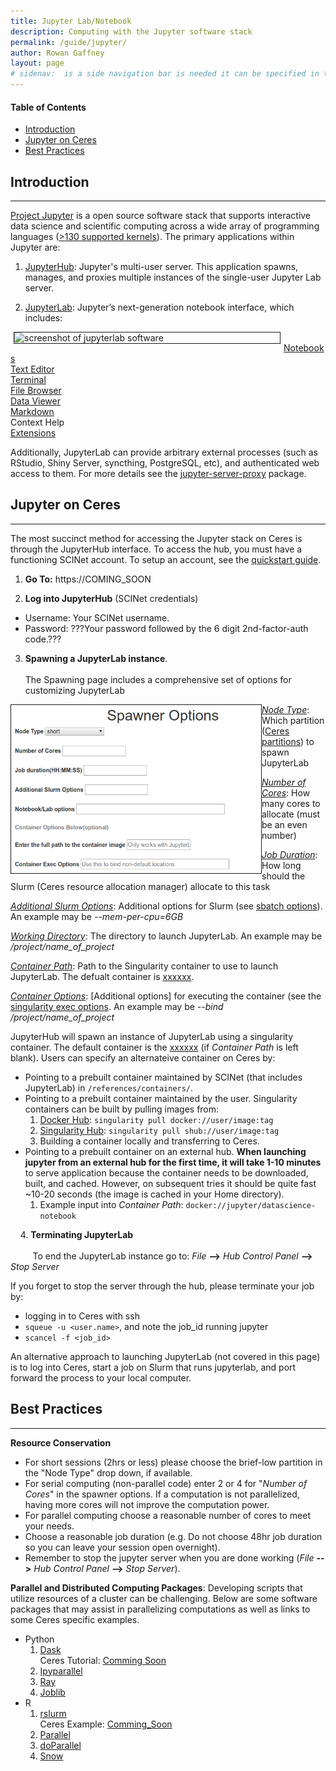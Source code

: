 ```yaml
---
title: Jupyter Lab/Notebook
description: Computing with the Jupyter software stack
permalink: /guide/jupyter/
author: Rowan Gaffney
layout: page
# sidenav:  is a side navigation bar is needed it can be specified in the _data/navigation.yml file
---
```


#### Table of Contents
* [Introduction](#introduction)
* [Jupyter on Ceres](#jupyter-on-ceres)
* [Best Practices](#best-practices)


## Introduction
---
[Project Jupyter](https://jupyter.org/index.html) is a open source software stack that supports interactive data science and scientific computing across a wide array of programming languages ([>130 supported kernels](https://github.com/jupyter/jupyter/wiki/Jupyter-kernels)). The primary applications within Jupyter are:

  1. [JupyterHub](https://jupyterhub.readthedocs.io/en/stable/#): Jupyter's multi-user server. This application spawns, manages, and proxies multiple instances of the single-user Jupyter Lab server.
  
  2. [JupyterLab](https://jupyterlab.readthedocs.io/en/stable/): Jupyter’s next-generation notebook interface, which includes:
    
<img src="https://jupyterlab.readthedocs.io/en/stable/_images/jupyterlab.png" width="425" align="left" hspace="5" border="1" alt="screenshot of jupyterlab software">
<!-- <img src="/scinet-site/assets/img/jupyter/jupyterlab.png" width="425" align="left" hspace="5" border="1" alt="screenshot of jupyterlab software"> -->

   <br>[Notebooks](https://jupyterlab.readthedocs.io/en/stable/user/notebook.html)<br>
   [Text Editor](https://jupyterlab.readthedocs.io/en/stable/user/file_editor.html) <br>
   [Terminal](https://jupyterlab.readthedocs.io/en/stable/user/terminal.html)<br>
   [File Browser](https://jupyterlab.readthedocs.io/en/stable/user/files.html)<br> 
   [Data Viewer](https://jupyterlab.readthedocs.io/en/stable/user/file_formats.html)<br>
   [Markdown](https://jupyterlab.readthedocs.io/en/stable/user/file_formats.html#markdown)<br> 
   Context Help<br>
   [Extensions](https://jupyterlab.readthedocs.io/en/stable/user/extensions.html)<br>
   
     
  
  Additionally, JupyterLab can provide arbitrary external processes (such as RStudio, Shiny Server, syncthing, PostgreSQL, etc), and authenticated web access to them. For more details see the [jupyter-server-proxy](https://jupyter-server-proxy.readthedocs.io/en/latest/) package.
  
  
 

## Jupyter on Ceres
---
The most succinct method for accessing the Jupyter stack on Ceres is through the JupyterHub interface. To access the hub, you must have a functioning SCINet account. To setup an account, see the [quickstart guide](https://usda-ars-gbru.github.io/scinet-site/guide/quickstart).

1. **Go To:** https://COMING_SOON

2. **Log into JupyterHub** (SCINet credentials)
  * Username: Your SCINet username.
  * Password: ???Your password followed by the 6 digit 2nd-factor-auth code.???


3. **Spawning a JupyterLab instance**.<br><br>The Spawning page includes a comprehensive set of options for customizing JupyterLab 

<img src="../../assets/img/JHub_spawner.png" width="400" align="left" hspace="0" border="1">
<!-- update image after Yash finishes edits, copy image to SCINet site-->
<!-- <img src="/scinet-site/assets/img/jupyter/JHub_spawner.png" width="400" align="left" hspace="0" border="1" alt="screenshot of Jupyter Hub spawner"> -->

  
  <u><i>Node Type</i></u>: Which partition ([Ceres partitions](https://usda-ars-gbru.github.io/scinet-site/guide/ceres/#partitions-or-queues)) to spawn JupyterLab

  <u><i>Number of Cores</i></u>: How many cores to allocate (must be an even number)
   
  <u><i>Job Duration</i></u>: How long should the Slurm (Ceres resource allocation manager) allocate to this task
   
  <u><i>Additional Slurm Options</i></u>: Additional options for Slurm (see [sbatch options](https://slurm.schedmd.com/sbatch.html)). An example may be *--mem-per-cpu=6GB*
   
  <u><i>Working Directory</i></u>: The directory to launch JupyterLab. An example may be */project/name_of_project*
   
  <u><i>Container Path</i></u>: Path to the Singularity container to use to launch JupyterLab. The defualt container is [xxxxxx](link).
   
  <u><i>Container Options</i></u>: [Additional options] for executing the container (see the [singularity exec options](http://singularity.lbl.gov/archive/docs/v2-3/docs-exec). An example may be *--bind /project/name_of_project*<br>
   
  JupyterHub will spawn an instance of JupyterLab using a singularity container. The default container is the [xxxxxx](link) (if *Container Path* is left blank). Users can specify an alternateive container on Ceres by:
  * Pointing to a prebuilt container maintained by SCINet (that includes JupyterLab) in `/references/containers/`.
  * Pointing to a prebuilt container maintained by the user. Singularity containers can be built by pulling images from:<br>
    1. [Docker Hub](): `singularity pull docker://user/image:tag`<br>
    2. [Singularity Hub](https://singularity-hub.org/): `singularity pull shub://user/image:tag`<br>
    3. Building a container locally and transferring to Ceres.
  * Pointing to a prebuilt container on an external hub. **When launching jupyter from an external hub for the first time, it will take 1-10 minutes** to serve application because the container needs to be downloaded, built, and cached. However, on subsequent tries it should be quite fast ~10-20 seconds (the image is cached in your Home directory).
    1. Example input into *Container Path*: ```docker://jupyter/datascience-notebook```

&nbsp;&nbsp;&nbsp;&nbsp;4. **Terminating JupyterLab**<br><br>&nbsp;&nbsp;&nbsp;&nbsp;&nbsp;&nbsp;&nbsp;&nbsp;&nbsp;To end the JupyterLab instance go to: *File* **-->** *Hub Control Panel* **-->** *Stop Server*

If you forget to stop the server through the hub, please terminate your job by:<br>
* logging in to Ceres with ssh<br>
* `squeue -u <user.name>`, and note the job_id running jupyter<br>
* `scancel -f <job_id>`


An alternative approach to launching JupyterLab (not covered in this page) is to log into Ceres, start a job on Slurm that runs jupyterlab, and port forward the process to your local computer.

## Best Practices
---
  **Resource Conservation**
  * For short sessions (2hrs or less) please choose the brief-low partition in the "Node Type" drop down, if available.
  * For serial computing (non-parallel code) enter 2 or 4 for "*Number of Cores*" in the spawner options. If a computation is not parallelized, having more cores will not improve the computation power.
  * For parallel computing choose a reasonable number of cores to meet your needs.
  * Choose a reasonable job duration (e.g. Do not choose 48hr job duration so you can leave your session open overnight).
  * Remember to stop the jupyter server when you are done working (*File* **-->** *Hub Control Panel* **-->** *Stop Server*).
  
  
  **Parallel and Distributed Computing Packages**: Developing scripts that utilize resources of a cluster can be challenging. Below are some software packages that may assist in parallelizing computations as well as links to some Ceres specific examples.
  
  * Python
    1. [Dask](https://dask.org/)<br>
      Ceres Tutorial: [Comming Soon]()
    2. [Ipyparallel](https://ipyparallel.readthedocs.io/en/latest/)
    3. [Ray](https://ray.readthedocs.io/en/latest/)
    4. [Joblib](https://joblib.readthedocs.io/en/latest/)
  * R
    1. [rslurm](http://cyberhelp.sesync.org/rslurm/)<br>
      Ceres Example: [Comming_Soon](None)
    2. [Parallel](https://www.rdocumentation.org/packages/parallel/versions/3.6.2)
    3. [doParallel](https://cran.r-project.org/web/packages/doParallel/doParallel.pdf)
    4. [Snow](https://cran.r-project.org/web/packages/snow/snow.pdf)
